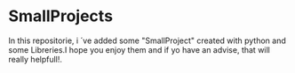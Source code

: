 # SmallProjects

In this repositorie, i ´ve added some "SmallProject" created with python and some Libreries.I hope you enjoy them and if yo have an advise, that will really helpfull!.
